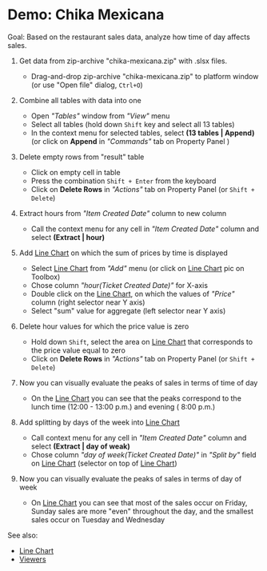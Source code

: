 <!-- TITLE: Demo: Chika Mexicana -->
<!-- SUBTITLE: -->

# Demo: Chika Mexicana 

Goal: Based on the restaurant sales data, analyze how time of day affects sales.

1. Get data from zip-archive "chika-mexicana.zip" with .slsx files.
    * Drag-and-drop zip-archive "chika-mexicana.zip" to platform window (or use "Open file" dialog, ```Ctrl+O```)
     
1. Combine all tables with data into one
   * Open *"Tables"* window from *"View"* menu
   * Select all tables (hold down ```Shift``` key and select all 13 tables)
   * In the context menu for selected tables, select **(13 tables | Append)** (or click on **Append** in *"Commands"* tab on Property Panel )
   
1. Delete empty rows from "result" table
   * Click on empty cell in table
   * Press the combination ```Shift + Enter``` from the keyboard
   * Click on **Delete Rows** in *"Actions"* tab on Property Panel (or ```Shift + Delete```)
   
1. Extract hours from  *"Item Created Date"* column to new column 
   * Call the context menu for any cell in *"Item Created Date"* column and select **(Extract | hour)**

1. Add [Line Chart](../../visualize/viewers/line-chart.md) on which the sum of prices by time is displayed
   * Select [Line Chart](../../visualize/viewers/line-chart.md) from *"Add"* menu (or click on [Line Chart](../../visualize/viewers/line-chart.md) pic on Toolbox)
   * Chose column *"hour(Ticket Created Date)"* for X-axis 
   * Double click on the [Line Chart](../../visualize/viewers/line-chart.md), on which the values of *"Price"* column (right selector near Y axis)
   * Select "sum" value for aggregate (left selector near Y axis)
   
1. Delete hour values for which the price value is zero
   * Hold down ```Shift```, select the area on [Line Chart](../../visualize/viewers/line-chart.md) that corresponds to the price value equal to zero
   * Click on **Delete Rows** in *"Actions"* tab on Property Panel (or ```Shift + Delete```)

1. Now you can visually evaluate the peaks of sales in terms of time of day
   * On the [Line Chart](../../visualize/viewers/line-chart.md) you can see that the peaks correspond to the lunch time (12:00 - 13:00 p.m.) and  evening ( 8:00 p.m.)
   
1. Add splitting by days of the week into [Line Chart](../../visualize/viewers/line-chart.md)   
   * Call context menu for any cell in *"Item Created Date"* column and select **(Extract | day of weak)**
   * Chose column *"day of week(Ticket Created Date)"* in *"Split by"* field on [Line Chart](../../visualize/viewers/line-chart.md) 
     (selector on top of [Line Chart](../../visualize/viewers/line-chart.md))
   
1. Now you can visually evaluate the peaks of sales in terms of day of week
      * On [Line Chart](../../visualize/viewers/line-chart.md) you can see that most of the sales occur on Friday, Sunday 
        sales are more "even" throughout the day, and the smallest sales occur on Tuesday and Wednesday

See also:

 * [Line Chart](../../visualize/viewers/line-chart.md) 
 * [Viewers](../visualize/viewers.md)
